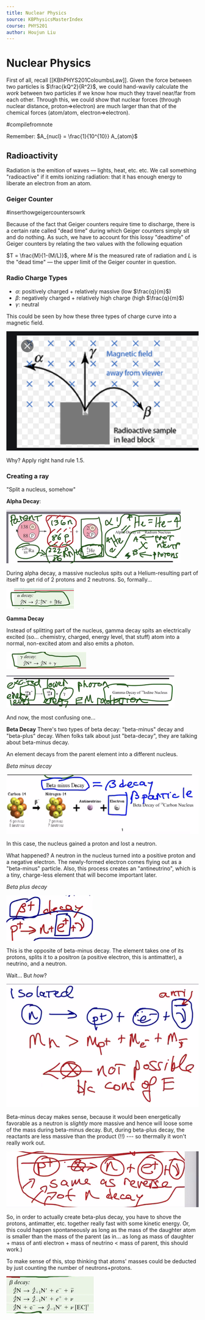 ```yaml
---
title: Nuclear Physics
source: KBPhysicsMasterIndex
course: PHYS201
author: Houjun Liu
---
```


# Nuclear Physics
First of all, recall [[KBhPHYS201ColoumbsLaw]]. Given the force between two particles is $\frac{kQ^2}{R^2}$, we could hand-wavily calculate the _work_ between two particles if we know how much they travel near/far from each other. Through this, we could show that nuclear forces (through nuclear distance, proton=>electron) are much larger than that of the chemical forces (atom/atom, electron=>electron).

#compilefromnote

Remember: $A_{nucl} = \frac{1}{10^{10}} A_{atom}$

## Radioactivity
Radiation is the emition of waves — lights, heat, etc. etc. We call something "radioactive" if it emits ionizing radiation: that it has enough energy to liberate an electron from an atom.

### Geiger Counter
#inserthowgeigercountersowrk

Because of the fact that Geiger counters require time to discharge, there is a certain rate called "dead time" during which Geiger counters simply sit and do nothing. As such, we have to account for this lossy "deadtime" of Geiger counters by relating the two values with the following equation

$T = \frac{M}{1-(M/L)}$, where $M$ is the measured rate of radiation and $L$ is the "dead time" — the upper limit of the Geiger counter in question.

### Radio Charge Types

- $\alpha$: positively charged + relatively massive (low $\frac{q}{m}$)
- $\beta$: negatively charged + relatively high charge (high $\frac{q}{m}$)
- $\gamma$: neutral

This could be seen by how these three types of charge curve into a magnetic field.

![Different charges in a magnetic field](alphabetagamma.png)

Why? Apply right hand rule 1.5.


### Creating a ray
"Split a nucleus, somehow"

**Alpha Decay**:

![](alphadecay.png)

During alpha decay, a massive nucleolus spits out a Helium-resulting part of itself to get rid of 2 protons and 2 neutrons. So, formally... 

![](alphadecaybetter.png)

**Gamma Decay**

Instead of splitting part of the nucleus, gamma decay spits an electrically excited (so... chemistry, charged, energy level, that stuff) atom into a normal, non-excited atom and also emits a photon.

![](gammadecaybetter.png)

![](gammadecay.png)

And now, the most confusing one...

**Beta Decay**
There's two types of beta decay: "beta-minus" decay and "beta-plus" decay. When folks talk about just "beta-decay", they are talking about beta-minus decay.

An element decays from the parent element into a different nucleus.

_Beta minus decay_

![](betaminusdecay.png)

In this case, the nucleus gained a proton and lost a neutron. 

What happened? A neutron in the nucleus turned into a positive proton and a negative electron. The newly-formed electron comes flying out as a "beta-minus" particle. Also, this process creates an "antineutrino", which is a tiny, charge-less element that will become important later.

_Beta plus decay_

![](betaplusdecay.png)

This is the opposite of beta-minus decay. The element takes one of its protons, splits it to a positron (a positive electron, this is antimatter), a neutrino, and a neutron.

Wait... But _how_?

![](betadecaybackwards.png)

Beta-minus decay makes sense, because it would been energetically favorable as a neutron is _slightly_ more massive and hence will loose some of the mass during beta-minus decay. But, during beta-plus decay, the reactants are less massive than the product (!!) --- so thermally it won't really work out.

![](betadecayisreallybackwards.png)

So, in order to actually create beta-plus decay, you have to shove the protons, antimatter, etc. together really fast with some kinetic energy. Or, this could happen spontaneously as long as the mass of the daughter atom is smaller than the mass of the parent (as in... as long as mass of daughter + mass of anti electron + mass of neutrino < mass of parent, this should work.) 

To make sense of this, stop thinking that atoms' masses could be deducted by just counting the number of neutrons+protons.

![](betadecayformal.png)




